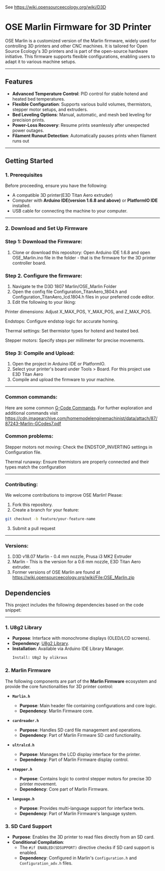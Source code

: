 See https://wiki.opensourceecology.org/wiki/D3D

# OSE Marlin Firmware for 3D Printer

OSE Marlin is a customized version of the Marlin firmware, widely used for controlling 3D printers and other CNC machines. It is tailored for Open Source Ecology's 3D printers and is part of the open-source hardware initiative. This firmware supports flexible configurations, enabling users to adapt it to various machine setups.

---

## Features
- **Advanced Temperature Control**: PID control for stable hotend and heated bed temperatures.
- **Flexible Configuration**: Supports various build volumes, thermistors, stepper motor setups, and extruders.
- **Bed Leveling Options**: Manual, automatic, and mesh bed leveling for precision prints.
- **Power-Loss Recovery**: Resume prints seamlessly after unexpected power outages.
- **Filament Runout Detection**: Automatically pauses prints when filament runs out
---

## Getting Started

### **1. Prerequisites**
Before proceeding, ensure you have the following:
- A compatible 3D printer(E3D Titan Aero extruder)
- Computer with **Arduino IDE(version 1.6.8 and above)** or **PlatformIO IDE** installed.
- USB cable for connecting the machine to your computer.

---

### **2. Download and Set Up Firmware**

### Step 1: Download the Firmware:
1. Clone or download this repository:
Open Arduino IDE 1.6.8 and open OSE_Marlin.ino file in the folder - that is the firmware for the 3D printer controller board.

### Step 2. Configure the firmware:
1. Navigate te the D3D 1807 Marlin/OSE_Marlin Folder
2. Open the confiq file Configuration_TitanAero_1804.h and Configuration_TitanAero_lcd.1804.h files in your preferred code editor.
3. Edit the following to your liking:

Printer dimensions: Adjust X_MAX_POS, Y_MAX_POS, and Z_MAX_POS.

Endstops: Configure endstop logic for accurate homing.

Thermal settings: Set thermistor types for hotend and heated bed.

Stepper motors: Specify steps per millimeter for precise movements.

### Step 3: Compile and Upload:
1. Open the project in Arduino IDE or PlatformIO.
2. Select your printer's board under Tools > Board. For this project use E3D Titan Aero
3. Compile and upload the firmware to your machine.

---

### Common commands:
Here are some common [G-Code Commands](commands.txt). 
For further exploration and additional commands visit https://cdn.imagearchive.com/homemodelenginemachinist/data/attach/87/87243-Marlin-GCodes7.pdf

### Common problems:
Stepper motors not moving: Check the ENDSTOP_INVERTING settings in Configuration file.

Thermal runaway: Ensure thermistors are properly connected and their types match the configuration

---
### Contributing:

We welcome contributions to improve OSE Marlin! Please:

1. Fork this repository.
2. Create a branch for your feature:

 ```bash
git checkout -b feature/your-feature-name
```

3. Submit a pull request
---

### Versions:

1. D3D v18.07 Marlin - 0.4 mm nozzle, Prusa i3 MK2 Extruder
2. Marlin - This is the version for a 0.6 mm nozzle, E3D Titan Aero extruder.
3. Former versions of OSE Marlin are found at https://wiki.opensourceecology.org/wiki/File:OSE_Marlin.zip


## Dependencies

This project includes the following dependencies based on the code snippet:

---

### 1. U8g2 Library
- **Purpose**: Interface with monochrome displays (OLED/LCD screens).
- **Dependency**: [U8g2 Library](https://github.com/olikraus/u8g2).  
- **Installation**: Available via Arduino IDE Library Manager.  
  ```bash
  Install: U8g2 by olikraus

### 2. Marlin Firmware
The following components are part of the **Marlin Firmware** ecosystem and provide the core functionalities for 3D printer control:

- **`Marlin.h`**  
  - **Purpose**: Main header file containing configurations and core logic.  
  - **Dependency**: Marlin Firmware core.  

- **`cardreader.h`**  
  - **Purpose**: Handles SD card file management and operations.  
  - **Dependency**: Part of Marlin Firmware SD card functionality.  

- **`ultralcd.h`**  
  - **Purpose**: Manages the LCD display interface for the printer.  
  - **Dependency**: Part of Marlin Firmware display control.  

- **`stepper.h`**  
  - **Purpose**: Contains logic to control stepper motors for precise 3D printer movement.  
  - **Dependency**: Core part of Marlin Firmware.  

- **`language.h`**  
  - **Purpose**: Provides multi-language support for interface texts.  
  - **Dependency**: Part of Marlin Firmware's language system.  



### 3. SD Card Support
- **Purpose**: Enables the 3D printer to read files directly from an SD card.  
- **Conditional Compilation**:  
  - The `#if ENABLED(SDSUPPORT)` directive checks if SD card support is enabled.  
  - **Dependency**: Configured in Marlin's `Configuration.h` and `Configuration_adv.h` files.  


